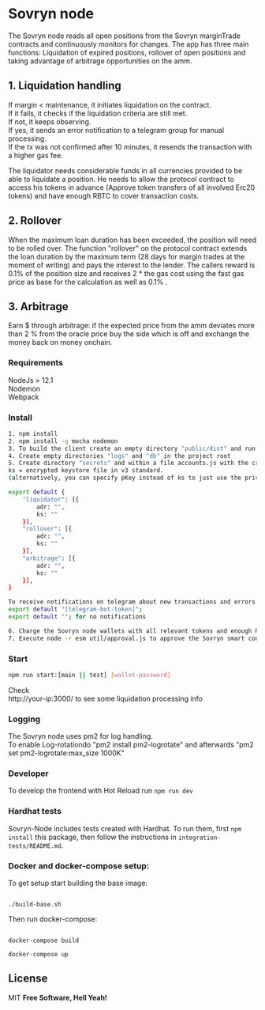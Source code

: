 # Sovryn node

The Sovryn node reads all open positions from the Sovryn marginTrade contracts and continuously monitors for changes.
The app has three main functions: Liquidation of expired positions, rollover of open positions and taking advantage of arbitrage opportunities on the amm.  
  

## 1. Liquidation handling
 
If margin < maintenance, it initiates liquidation on the contract.  
If it fails, it checks if the liquidation criteria are still met.    
If not, it keeps observing.  
If yes, it sends an error notification to a telegram group for manual processing.  
If the tx was not confirmed after 10 minutes, it resends the transaction with a higher gas fee.  

The liquidator needs considerable funds in all currencies provided to be able to liquidate a position. 
He needs to allow the protocol contract to access his tokens in advance (Approve token transfers of all involved Erc20 tokens) and have enough RBTC to cover transaction costs.
  

## 2. Rollover

When the maximum loan duration has been exceeded, the position will need to be rolled over.
The function "rollover" on the protocol contract extends the loan duration by the maximum term (28 days for margin trades at the moment of writing) and pays the interest to the lender. The callers reward is 0.1% of the position size and receives 2 * the gas cost using the fast gas price as base for the calculation as well as 0.1% .
 

## 3. Arbitrage

Earn $ through arbitrage: if the expected price from the amm deviates more than 2 % from the oracle price buy the side which is off and exchange the money back on money onchain.


### Requirements

NodeJs > 12.1  
Nodemon  
Webpack  


### Install

```sh
1. npm install
2. npm install -g mocha nodemon
3. To build the client create an empty directory "public/dist" and run "npm run build-client"
4. Create empty directories "logs" and "db" in the project root
5. Create directory "secrets" and within a file accounts.js with the credentials of the liquidator/rollover/arbitrage wallets
ks = encrypted keystore file in v3 standard.
(alternatively, you can specify pKey instead of ks to just use the private key)

export default {
    "liquidator": [{
        adr: "",
        ks: ""
    }],
    "rollover": [{
        adr: "",
        ks: ""
    }],
    "arbitrage": [{
        adr: "",
        ks: ""
    }],
}

To receive notifications on telegram about new transactions and errors create a telegram bot-token-id and write in in a file /secrets/telegram.js
export default "[telegram-bot-token]";
export default ""; for no notifications

6. Charge the Sovryn node wallets with all relevant tokens and enough Rbtc to cover tx cost.
7. Execute node -r esm util/approval.js to approve the Sovryn smart contract to spend Doc on behalf of the Sovryn node wallets as well as the swap network contract to spend tokens on behalf of the arbitrage wallet.

```


### Start

```sh
npm run start:[main || test] [wallet-password]
```
Check  
http://your-ip:3000/ to see some liquidation processing info


### Logging
The Sovryn node uses pm2 for log handling.    
To enable Log-rotationdo "pm2 install pm2-logrotate" and afterwards "pm2 set pm2-logrotate:max_size 1000K"   

### Developer
To develop the frontend with Hot Reload run `npm run dev`

### Hardhat tests
Sovryn-Node includes tests created with Hardhat. To run them, first `npm install` this package,
then follow the instructions in `integration-tests/README.md`.

### Docker and docker-compose setup:

To get setup start building the base image:

```

./build-base.sh

```
Then run docker-compose:
```

docker-compose build

docker-compose up

```


License
----

MIT
**Free Software, Hell Yeah!**

